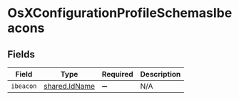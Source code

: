 # OsXConfigurationProfileSchemasIbeacons


## Fields

| Field                                                 | Type                                                  | Required                                              | Description                                           |
| ----------------------------------------------------- | ----------------------------------------------------- | ----------------------------------------------------- | ----------------------------------------------------- |
| `ibeacon`                                             | [shared.IdName](../../../sdk/models/shared/idname.md) | :heavy_minus_sign:                                    | N/A                                                   |